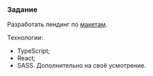 ### Задание

Разработать лендинг по [макетам](https://www.figma.com/file/Bn4YmaaCxQJ8xEAY0dKN9f/Travel-Website-Landing-Page-Community?node-id=0%3A1).

Технологии:
* TypeScript;
* React;
* SASS.
Дополнительно на своё усмотрение.
